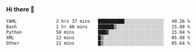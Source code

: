 ### Hi there 👋

<!--START_SECTION:waka-->

```txt
YAML               2 hrs 37 mins   ██████████░░░░░░░░░░░░░░░   40.26 %
Bash               1 hr 40 mins    ██████▒░░░░░░░░░░░░░░░░░░   25.80 %
Python             58 mins         ███▓░░░░░░░░░░░░░░░░░░░░░   15.04 %
XML                22 mins         █▒░░░░░░░░░░░░░░░░░░░░░░░   05.88 %
Other              22 mins         █▒░░░░░░░░░░░░░░░░░░░░░░░   05.64 %
```

<!--END_SECTION:waka-->

<!--
**Jonas-VanHaeken/Jonas-VanHaeken** is a ✨ _special_ ✨ repository because its `README.md` (this file) appears on your GitHub profile.

Here are some ideas to get you started:

- 🔭 I’m currently working on ...
- 🌱 I’m currently learning ...
- 👯 I’m looking to collaborate on ...
- 🤔 I’m looking for help with ...
- 💬 Ask me about ...
- 📫 How to reach me: ...
- 😄 Pronouns: ...
- ⚡ Fun fact: ...
-->
